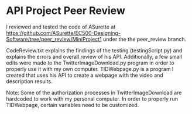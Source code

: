# API Project Peer Review

I reviewed and tested the code of ASurette at https://github.com/ASurette/EC500-Designing-Software/tree/peer_review/MiniProject1
under the the peer_review branch.

CodeReview.txt explains the findings of the testing (testingScript.py) and explains the errors and overall review of his API.
Additionally, a few small edits were made to the TwitterImageDownload.py program in order to properly use it with my own computer.
TIDWebpage.py is a program I created that uses his API to create a webpage with the video and description results.

Note: Some of the authorization processes in TwitterImageDownload are hardcoded to work with my personal computer. In order to
properly run TIDWebpage, certain variables need to be customized.